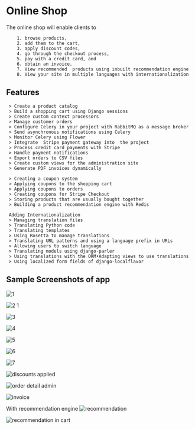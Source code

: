 # Online Shop
The online shop will enable clients to 
```
    1. browse products, 
    2. add them to the cart, 
    3. apply discount codes, 
    4. go through the checkout process, 
    5. pay with a credit card, and 
    6. obtain an invoice. 
    7. View recommended  products using inbuilt recommendation engine
    8. View your site in multiple languages with internationalization  
```
## Features 
```
 > Create a product catalog
 > Build a shopping cart using Django sessions
 > Create custom context processors
 > Manage customer orders
 > Configure Celery in your project with RabbitMQ as a message broker
 > Send asynchronous notifications using Celery
 > Monitor Celery using Flower
 > Integrate  Stripe payment gateway into  the project
 > Process credit card payments with Stripe
 > Handle payment notifications
 > Export orders to CSV files
 > Create custom views for the administration site
 > Generate PDF invoices dynamically
 
 > Creating a coupon system
 > Applying coupons to the shopping cart
 > Applying coupons to orders
 > Creating coupons for Stripe Checkout
 > Storing products that are usually bought together
 > Building a product recommendation engine with Redis

 Adding Internationalization
 > Managing translation files 
 > Translating Python code
 > Translating templates
 > Using Rosetta to manage translations
 > Translating URL patterns and using a language prefix in URLs
 > Allowing users to switch language
 > Translating models using django-parler
 > Using translations with the ORM•Adapting views to use translations
 > Using localized form fields of django-localflavor
```
## Sample Screenshots of app

![1](https://github.com/natcobbinah/Online_Shop_Django/assets/10479361/77044194-dd1b-4553-ba4b-149e6a83bf74)

![2 1](https://github.com/natcobbinah/Online_Shop_Django/assets/10479361/51281abd-de1e-4509-bc59-90acd5dff3b3)

![3](https://github.com/natcobbinah/Online_Shop_Django/assets/10479361/cfd0280c-1586-4775-ad66-4990658c0d2c)

![4](https://github.com/natcobbinah/Online_Shop_Django/assets/10479361/28d005d9-68e5-40c3-abc5-3c82901f5d11)

![5](https://github.com/natcobbinah/Online_Shop_Django/assets/10479361/ff281770-f94b-491e-a8e8-051aa7d98b4e)

![6](https://github.com/natcobbinah/Online_Shop_Django/assets/10479361/e368077c-0014-4bd0-af9d-4446ce87fceb)

![7](https://github.com/natcobbinah/Online_Shop_Django/assets/10479361/dd0f49d2-cdc2-43b8-8cfc-e256827527ff)

![discounts applied](https://github.com/natcobbinah/Online_Shop_Django/assets/10479361/5ee7432b-b67a-49e0-bbe6-82f3768db9e6)

![order detail admin](https://github.com/natcobbinah/Online_Shop_Django/assets/10479361/984d6cf5-c77a-4ca2-93e3-fe73b91d1966)

![invoice](https://github.com/natcobbinah/Online_Shop_Django/assets/10479361/1721145b-798f-40ed-8d18-0f2a00c6a7e7)

With recommendation engine 
![recommendation](https://github.com/natcobbinah/Online_Shop_Django/assets/10479361/f4bd5248-2a2f-494c-9ee6-5604b34dac06)

![recommendation in cart](https://github.com/natcobbinah/Online_Shop_Django/assets/10479361/2f10d49c-40a0-4de9-a181-016a8e36788d)

